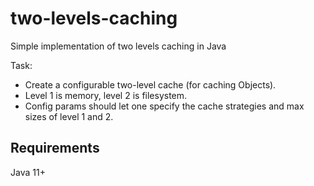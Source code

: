 # two-levels-caching
Simple implementation of two levels caching in Java

Task:
- Create a configurable two-level cache (for caching Objects).
- Level 1 is memory, level 2 is filesystem.
- Config params should let one specify the cache strategies and max sizes of level 1 and 2.

## Requirements
Java 11+
